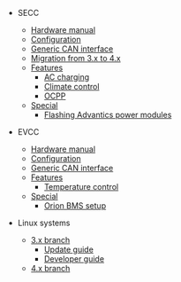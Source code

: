 - SECC
    - [Hardware manual](charge-controllers/ADM-CS-SECC.md)
    - [Configuration](charge-controllers/secc_configuration.md)
    - [Generic CAN interface](charge-controllers/secc_can_generic.md)
    - [Migration from 3.x to 4.x](charge-controllers/secc_migration_3_to_4.md)
    - [Features](charge-controllers/secc_features.md)
        - [AC charging](charge-controllers/secc_ac_charging.md)
        - [Climate control](charge-controllers/secc_climate_control.md)
        - [OCPP](charge-controllers/secc_ocpp.md)
    - [Special](charge-controllers/secc_special.md)
        - [Flashing Advantics power modules](charge-controllers/secc_afpu.md)

- EVCC
    - [Hardware manual](charge-controllers/ADM-CS-EVCC.md)
    - [Configuration](charge-controllers/evcc_configuration.md)
    - [Generic CAN interface](charge-controllers/evcc_can_generic.md)
    - [Features](charge-controllers/evcc_features.md)
        - [Temperature control](charge-controllers/evcc_temperature_control.md)
    - [Special](charge-controllers/evcc_special.md)
        - [Orion BMS setup](charge-controllers/evcc_orion_bms/md)

- Linux systems
    - [3.x branch](charge-controllers/systems_branch3.md)
        - [Update guide](charge-controllers/sys3_update.md)
        - [Developer guide](charge-controllers/sys3_developer.md)
    - [4.x branch](charge-controllers/systems_branch4.m)
